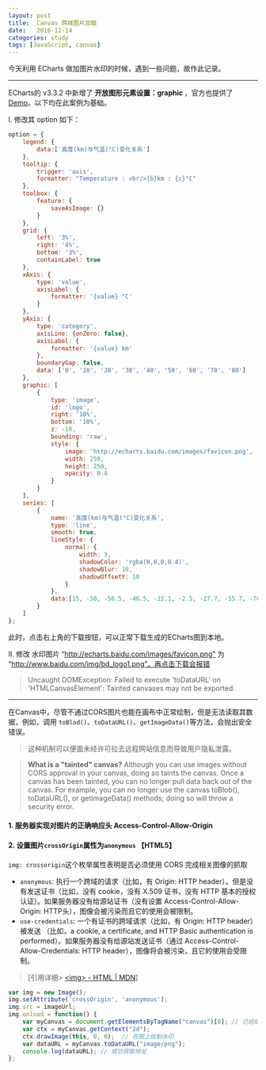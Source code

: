 ```yaml
---
layout: post
title:  Canvas 跨域图片加载
date:   2016-12-14
categories: study
tags: [JavaScript, canvas]
---
```


今天利用 ECharts 做加图片水印的时候，遇到一些问题，故作此记录。

-----

ECharts的 v3.3.2 中新增了 <b>开放图形元素设置：graphic </b>，官方也提供了 [Demo](http://echarts.baidu.com/gallery/editor.html?c=line-y-category)。以下均在此案例为基础。

Ⅰ. 修改其 option 如下：

``` javascript
option = {
    legend: {
        data:['高度(km)与气温(°C)变化关系']
    },
    tooltip: {
        trigger: 'axis',
        formatter: "Temperature : <br/>{b}km : {c}°C"
    },
    toolbox: {
        feature: {
            saveAsImage: {}
        }
    },
    grid: {
        left: '3%',
        right: '4%',
        bottom: '3%',
        containLabel: true
    },
    xAxis: {
        type: 'value',
        axisLabel: {
            formatter: '{value} °C'
        }
    },
    yAxis: {
        type: 'category',
        axisLine: {onZero: false},
        axisLabel: {
            formatter: '{value} km'
        },
        boundaryGap: false,
        data: ['0', '10', '20', '30', '40', '50', '60', '70', '80']
    },
    graphic: [
        {
            type: 'image',
            id: 'logo',
            right: '10%',
            bottom: '10%',
            z: -10,
            bounding: 'raw',
            style: {
                image: 'http://echarts.baidu.com/images/favicon.png',
                width: 250,
                height: 250,
                opacity: 0.4
            }
        }
    ],
    series: [
        {
            name: '高度(km)与气温(°C)变化关系',
            type: 'line',
            smooth: true,
            lineStyle: {
                normal: {
                    width: 3,
                    shadowColor: 'rgba(0,0,0,0.4)',
                    shadowBlur: 10,
                    shadowOffsetY: 10
                }
            },
            data:[15, -50, -56.5, -46.5, -22.1, -2.5, -27.7, -55.7, -76.5]
        }
    ]
};
```

此时，点击右上角的下载按钮，可以正常下载生成的ECharts图到本地。

Ⅱ. 修改 水印图片 “http://echarts.baidu.com/images/favicon.png” 为 “http://www.baidu.com/img/bd_logo1.png”。再点击下载会报错

> Uncaught DOMException: Failed to execute 'toDataURL' on 'HTMLCanvasElement': Tainted canvases may not be exported.

-----

在Canvas中，尽管不通过CORS图片也能在画布中正常绘制，但是无法读取其数据，例如，调用 `toBlod()`、`toDataURL()`、`getImageData()`等方法，会抛出安全错误。

> 这种机制可以便面未经许可拉去远程网站信息而导致用户隐私泄露。

> __What is a "tainted" canvas?__
> Although you can use images without CORS approval in your canvas, doing so taints the canvas. Once a canvas has been tainted, you can no longer pull data back out of the canvas. For example, you can no longer use the canvas toBlob(), toDataURL(), or getImageData() methods; doing so will throw a security error.

#### 1. 服务器实现对图片的正确响应头 Access-Control-Allow-Origin

#### 2. 设置图片`crossOrigin`属性为`anonymous` 【HTML5】

`img: crossorigin`这个枚举属性表明是否必须使用 CORS 完成相关图像的抓取

- `anonymous`: 执行一个跨域的请求（比如，有 Origin: HTTP header）。但是没有发送证书（比如，没有 cookie，没有 X.509 证书，没有 HTTP 基本的授权认证）。如果服务器没有给源站证书（没有设置 Access-Control-Allow-Origin: HTTP头），图像会被污染而且它的使用会被限制。
- `use-credentials`: 一个有证书的跨域请求（比如，有 Origin: HTTP header）被发送 （比如，a cookie, a certificate, and HTTP Basic authentication is performed）。如果服务器没有给源站发送证书（通过 Access-Control-Allow-Credentials: HTTP header），图像将会被污染，且它的使用会受限制。

> [引用详细> <a href="https://developer.mozilla.org/zh-CN/docs/Web/HTML/Element/img#attr-crossorigin">&lt;img&gt; - HTML | MDN</a>]

``` javascript
var img = new Image();
img.setAttribute('crossOrigin', 'anonymous');
img.src = imageUrl;
img.onload = function() {
    var myCanvas = document.getElementsByTagName("canvas")[0]; // 已经绘制好柱状图的Canvas
    var ctx = myCanvas.getContext("2d");
    ctx.drawImage(this, 0, 0);  // 在图上绘制水印
    var dataURL = myCanvas.toDataURL("image/png");
    console.log(dataURL); // 成功获取地址
};
```